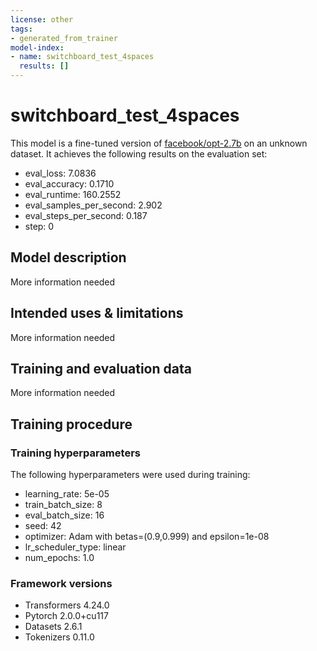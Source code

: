 ```yaml
---
license: other
tags:
- generated_from_trainer
model-index:
- name: switchboard_test_4spaces
  results: []
---
```


<!-- This model card has been generated automatically according to the information the Trainer had access to. You
should probably proofread and complete it, then remove this comment. -->

# switchboard_test_4spaces

This model is a fine-tuned version of [facebook/opt-2.7b](https://huggingface.co/facebook/opt-2.7b) on an unknown dataset.
It achieves the following results on the evaluation set:
- eval_loss: 7.0836
- eval_accuracy: 0.1710
- eval_runtime: 160.2552
- eval_samples_per_second: 2.902
- eval_steps_per_second: 0.187
- step: 0

## Model description

More information needed

## Intended uses & limitations

More information needed

## Training and evaluation data

More information needed

## Training procedure

### Training hyperparameters

The following hyperparameters were used during training:
- learning_rate: 5e-05
- train_batch_size: 8
- eval_batch_size: 16
- seed: 42
- optimizer: Adam with betas=(0.9,0.999) and epsilon=1e-08
- lr_scheduler_type: linear
- num_epochs: 1.0

### Framework versions

- Transformers 4.24.0
- Pytorch 2.0.0+cu117
- Datasets 2.6.1
- Tokenizers 0.11.0

